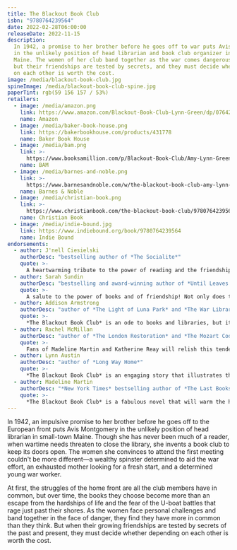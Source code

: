 ```yaml
---
title: The Blackout Book Club
isbn: "9780764239564"
date: 2022-02-28T06:00:00
releaseDate: 2022-11-15
description:
  In 1942, a promise to her brother before he goes off to war puts Avis Montgomery
  in the unlikely position of head librarian and book club organizer in small-town
  Maine. The women of her club band together as the war comes dangerously close,
  but their friendships are tested by secrets, and they must decide whether depending
  on each other is worth the cost.
image: /media/blackout-book-club.jpg
spineImage: /media/blackout-book-club-spine.jpg
paperTint: rgb(59 156 157 / 53%)
retailers:
  - image: /media/amazon.png
    link: https://www.amazon.com/Blackout-Book-Club-Lynn-Green/dp/0764239562/
    name: Amazon
  - image: /media/baker-book-house.png
    link: https://bakerbookhouse.com/products/431778
    name: Baker Book House
  - image: /media/bam.png
    link: >-
      https://www.booksamillion.com/p/Blackout-Book-Club/Amy-Lynn-Green/9780764239564?id=7838045165670
    name: BAM
  - image: /media/barnes-and-noble.png
    link: >-
      https://www.barnesandnoble.com/w/the-blackout-book-club-amy-lynn-green/1141012099?ean=9780764239564
    name: Barnes & Noble
  - image: /media/christian-book.png
    link: >-
      https://www.christianbook.com/the-blackout-book-club/9780764239564/pd/239564
    name: Christian Book
  - image: /media/indie-bound.jpg
    link: https://www.indiebound.org/book/9780764239564
    name: Indie Bound
endorsements:
  - author: J'nell Ciesielski
    authorDesc: "bestselling author of *The Socialite*"
    quote: >-
      A heartwarming tribute to the power of reading and the friendships it forges during the darkest of times. Green weaves together the struggle of war, the resilience of the home front, and the love that can bind a community together in her novel *The Blackout Book Club*, reminding readers that hope can often be found where least expected.
  - author: Sarah Sundin
    authorDesc: "bestselling and award-winning author of *Until Leaves Fall in Paris*"
    quote: >-
      A salute to the power of books and of friendship! Not only does the writing sparkle with Green's trademark wit, but the characters become your dear friends, slowly exposing the hurts and secrets that have shaped them. Come to *The Blackout Book Club* for the fun--stay for the depth
  - author: Addison Armstrong
    authorDesc: "author of *The Light of Luna Park* and *The War Librarian*"
    quote: >-
      *The Blackout Book Club* is an ode to books and libraries, but it's also an ode to human connection. Amy Lynn Green's entire cast of characters comes vividly to life, each woman with a distinct voice that makes the reader feel as much like her friend as her fellow book club members are. I couldn't put this book down!
  - author: Rachel McMillan
    authorDesc: "author of *The London Restoration* and *The Mozart Code*"
    quote: >-
      Fans of Madeline Martin and Katherine Reay will relish this tender, intimate look at the resilience of words and the power they wield in forging the strongest of bonds in the darkest of times. *The Blackout Book Club* is a delicious peek behind the curtain of nostalgia and a stunning portrait of the men and women whose lives are threaded through the poignant tapestry of storytelling: in letters and documents and in books. A book lover's dream, *The Blackout Book Club* solidifies Green as an inimitable chronicler of the American home-front experience.
  - author: Lynn Austin
    authorDesc: "author of *Long Way Home*"
    quote: >-
      *The Blackout Book Club* is an engaging story that illustrates the power of books to unite and encourage us in trying times. The wonderfully diverse cast of quirky characters brings to life the shared worries and hopes of people on the WWII home front. A wonderful read.
  - author: Madeline Martin
    authorDesc: "*New York Times* bestselling author of *The Last Bookshop in London*"
    quote: >-
      *The Blackout Book Club* is a fabulous novel that will warm the hearts of readers everywhere. Amy Lynn Green gives us a poignant look at life on the home front during WWII and how comfort and camaraderie can be found in the shared love of books. This will be a wonderful book club read!
---
```


In 1942, an impulsive promise to her brother before he goes off to the European front puts Avis Montgomery in the unlikely position of head librarian in small-town Maine. Though she has never been much of a reader, when wartime needs threaten to close the library, she invents a book club to keep its doors open. The women she convinces to attend the first meeting couldn't be more different&mdash;a wealthy spinster determined to aid the war effort, an exhausted mother looking for a fresh start, and a determined young war worker.

At first, the struggles of the home front are all the club members have in common, but over time, the books they choose become more than an escape from the hardships of life and the fear of the U-boat battles that rage just past their shores. As the women face personal challenges and band together in the face of danger, they find they have more in common than they think. But when their growing friendships are tested by secrets of the past and present, they must decide whether depending on each other is worth the cost.
